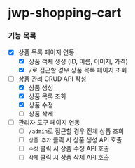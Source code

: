 # jwp-shopping-cart

### 기능 목록

- [x] 상품 목록 페이지 연동
    - [x] 상품 객체 생성 (ID, 이름, 이미지, 가격)
    - [x] `/`로 접근할 경우 상품 목록 페이지 조회

- [ ] 상품 관리 CRUD API 작성
    - [x] 상품 생성
    - [x] 상품 목록 조회
    - [x] 상품 수정
    - [ ] 상품 삭제

- [ ] 관리자 도구 페이지 연동
    - [ ] `/admin`로 접근할 경우 전체 상품 조회
    - [ ] `상품 추가` 클릭 시 상품 생성 API 호출
    - [ ] `수정` 클릭 시 상품 수정 API 호출
    - [ ] `삭제` 클릭 시 상품 삭제 API 호출
